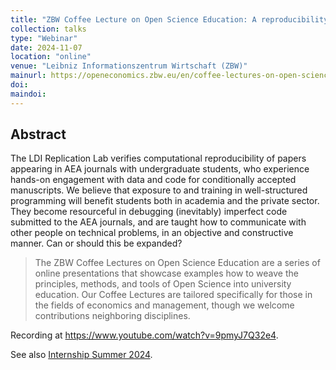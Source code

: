 ```yaml
---
title: "ZBW Coffee Lecture on Open Science Education: A reproducibility internship?"
collection: talks
type: "Webinar"
date: 2024-11-07
location: "online"
venue: "Leibniz Informationszentrum Wirtschaft (ZBW)"
mainurl: https://openeconomics.zbw.eu/en/coffee-lectures-on-open-science-education/
doi: 
maindoi: 
---
```


## Abstract

The LDI Replication Lab verifies computational reproducibility of papers appearing in AEA journals with undergraduate students, who experience hands-on engagement with data and code for conditionally accepted manuscripts. We believe that exposure to and training in well-structured programming will benefit students both in academia and the private sector. They become resourceful in debugging (inevitably) imperfect code submitted to the AEA journals, and are taught how to communicate with other people on technical problems, in an objective and constructive manner. Can or should this be expanded?

> The ZBW Coffee Lectures on Open Science Education are a series of online presentations that showcase examples how to weave the principles, methods, and tools of Open Science into university education. Our Coffee Lectures are tailored specifically for those in the fields of economics and management, though we welcome contributions neighboring disciplines.

Recording at <https://www.youtube.com/watch?v=9pmyJ7Q32e4>.

See also [Internship Summer 2024](https://aeadataeditor.github.io/projects/project5).